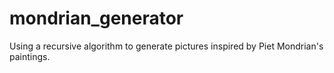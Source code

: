 # mondrian_generator
Using a recursive algorithm to generate pictures inspired by Piet Mondrian's paintings.
